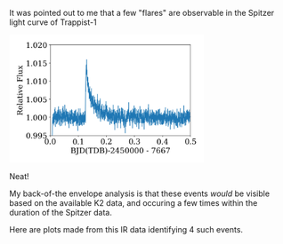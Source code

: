 It was pointed out to me that a few "flares" are observable in the Spitzer light curve of Trappist-1

<img src="./trappist1_flare3.png" width=350 />

Neat!

My back-of-the envelope analysis is that these events *would* be visible based on the available K2 data, and occuring a few times within the duration of the Spitzer data.

Here are plots made from this IR data identifying 4 such events.
